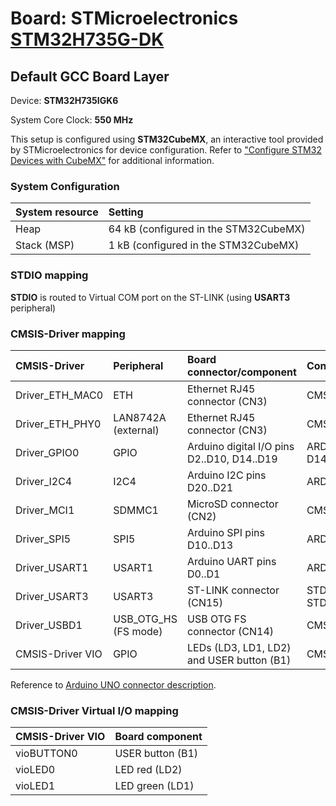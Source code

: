 # Board: STMicroelectronics [STM32H735G-DK](https://www.st.com/en/evaluation-tools/stm32h735g-dk.html)

## Default GCC Board Layer

Device: **STM32H735IGK6**

System Core Clock: **550 MHz**

This setup is configured using **STM32CubeMX**, an interactive tool provided by STMicroelectronics for device configuration.
Refer to ["Configure STM32 Devices with CubeMX"](https://open-cmsis-pack.github.io/cmsis-toolbox/CubeMX/) for additional information.

### System Configuration

| System resource       | Setting
|:----------------------|:--------------------------------------
| Heap                  | 64 kB (configured in the STM32CubeMX)
| Stack (MSP)           |  1 kB (configured in the STM32CubeMX)

### STDIO mapping

**STDIO** is routed to Virtual COM port on the ST-LINK (using **USART3** peripheral)

### CMSIS-Driver mapping

| CMSIS-Driver          | Peripheral            | Board connector/component                     | Connection
|:----------------------|:----------------------|:----------------------------------------------|:------------------------------
| Driver_ETH_MAC0       | ETH                   | Ethernet RJ45 connector (CN3)                 | CMSIS_ETH
| Driver_ETH_PHY0       | LAN8742A (external)   | Ethernet RJ45 connector (CN3)                 | CMSIS_ETH
| Driver_GPIO0          | GPIO                  | Arduino digital I/O pins D2..D10, D14..D19    | ARDUINO_UNO_D2..D10, D14..D19
| Driver_I2C4           | I2C4                  | Arduino I2C pins D20..D21                     | ARDUINO_UNO_I2C
| Driver_MCI1           | SDMMC1                | MicroSD connector (CN2)                       | CMSIS_MCI
| Driver_SPI5           | SPI5                  | Arduino SPI pins D10..D13                     | ARDUINO_UNO_SPI
| Driver_USART1         | USART1                | Arduino UART pins D0..D1                      | ARDUINO_UNO_UART
| Driver_USART3         | USART3                | ST-LINK connector (CN15)                      | STDIN, STDOUT, STDERR
| Driver_USBD1          | USB_OTG_HS (FS mode)  | USB OTG FS connector (CN14)                   | CMSIS_USB_Device
| CMSIS-Driver VIO      | GPIO                  | LEDs (LD3, LD1, LD2) and USER button (B1)     | CMSIS_VIO

Reference to [Arduino UNO connector description](https://open-cmsis-pack.github.io/cmsis-toolbox/ReferenceApplications/#arduino-shield).

### CMSIS-Driver Virtual I/O mapping

| CMSIS-Driver VIO      | Board component
|:----------------------|:--------------------------------------
| vioBUTTON0            | USER button (B1)
| vioLED0               | LED red     (LD2)
| vioLED1               | LED green   (LD1)
